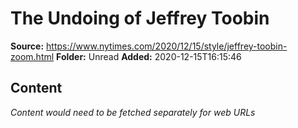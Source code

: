 # The Undoing of Jeffrey Toobin

**Source:** https://www.nytimes.com/2020/12/15/style/jeffrey-toobin-zoom.html
**Folder:** Unread
**Added:** 2020-12-15T16:15:46




## Content
*Content would need to be fetched separately for web URLs*
